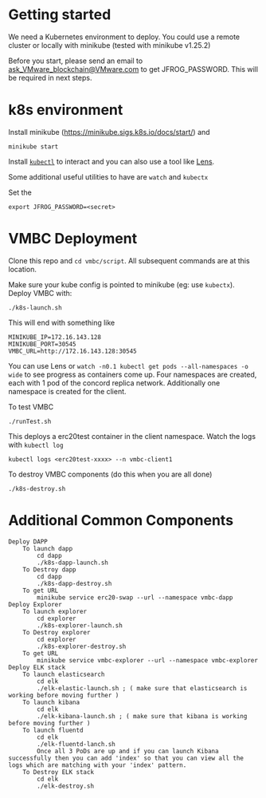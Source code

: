 # Getting started
We need a Kubernetes environment to deploy. You could use a remote cluster or locally with minikube (tested with minikube v1.25.2)

Before you start, please send an email to ask_VMware_blockchain@VMware.com to get JFROG_PASSWORD. This will be required in next steps.

# k8s environment
Install minikube (https://minikube.sigs.k8s.io/docs/start/) and
```
minikube start
```

Install [`kubectl`](https://kubernetes.io/docs/tasks/tools/) to interact and you can also use a tool like [Lens](https://k8slens.dev/).

Some additional useful utilities to have are `watch` and `kubectx`

Set the 
```
export JFROG_PASSWORD=<secret>
```

# VMBC Deployment

Clone this repo and `cd vmbc/script`. All subsequent commands are at this location.

Make sure your kube config is pointed to minikube (eg: use `kubectx`). Deploy VMBC with:
```
./k8s-launch.sh
```

This will end with something like
```
MINIKUBE_IP=172.16.143.128
MINIKUBE_PORT=30545
VMBC_URL=http://172.16.143.128:30545
```

You can use Lens or `watch -n0.1 kubectl get pods --all-namespaces -o wide` to see progress as containers come up. Four namespaces are created, each with 1 pod of the concord replica network. Additionally one namespace is created for the client.
        
To test VMBC 
```
./runTest.sh
```
This deploys a erc20test container in the client namespace. Watch the logs with `kubectl log` 
```
kubectl logs <erc20test-xxxx> --n vmbc-client1 
```

To destroy VMBC components (do this when you are all done)
```
./k8s-destroy.sh
```

# Additional Common Components
    Deploy DAPP
        To launch dapp
            cd dapp
            ./k8s-dapp-launch.sh
        To Destroy dapp
            cd dapp
            ./k8s-dapp-destroy.sh
        To get URL
            minikube service erc20-swap --url --namespace vmbc-dapp
    Deploy Explorer
        To launch explorer
            cd explorer
            ./k8s-explorer-launch.sh
        To Destroy explorer
            cd explorer
            ./k8s-explorer-destroy.sh
        To get URL
            minikube service vmbc-explorer --url --namespace vmbc-explorer
    Deploy ELK stack
        To launch elasticsearch
            cd elk
            ./elk-elastic-launch.sh ; ( make sure that elasticsearch is working before moving further )
        To launch kibana
            cd elk
            ./elk-kibana-launch.sh ; ( make sure that kibana is working before moving further )
        To launch fluentd
            cd elk
            ./elk-fluentd-lanch.sh
            Once all 3 PoDs are up and if you can launch Kibana successfully then you can add 'index' so that you can view all the logs which are matching with your 'index' pattern.
        To Destroy ELK stack
            cd elk
            ./elk-destroy.sh
